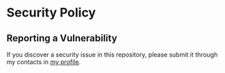 # Security Policy
## Reporting a Vulnerability

If you discover a security issue in this repository, please submit it through my contacts
in [my profile](https://github.com/aelkari).
